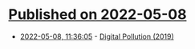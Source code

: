 # [Published on 2022-05-08](index.md)

* [2022-05-08, 11:36:05](https://news.ycombinator.com/item?id=31303138) - [Digital Pollution (2019)](https://sive.rs/polut)
